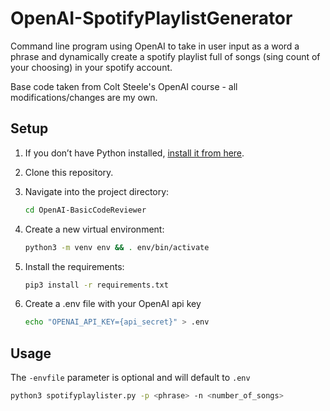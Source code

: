 # OpenAI-SpotifyPlaylistGenerator
Command line program using OpenAI to take in user input as a word a phrase and dynamically create a spotify playlist full of songs (sing count of your choosing) in your spotify account.

Base code taken from Colt Steele's OpenAI course - all modifications/changes are my own.

## Setup

1. If you don’t have Python installed, [install it from here](https://www.python.org/downloads/).

2. Clone this repository.

3. Navigate into the project directory:

   ```bash
   cd OpenAI-BasicCodeReviewer
   ```

4. Create a new virtual environment:

   ```bash
   python3 -m venv env && . env/bin/activate
   ```

5. Install the requirements:

   ```bash
   pip3 install -r requirements.txt
   ```

6. Create a .env file with your OpenAI api key

   ```bash
   echo "OPENAI_API_KEY={api_secret}" > .env 
   ```


## Usage

The `-envfile` parameter is optional and will default to `.env`

```bash
python3 spotifyplaylister.py -p <phrase> -n <number_of_songs>
```  